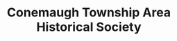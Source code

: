 ---
layout: repo
title: "Conemaugh Township Area Historical Society"
id: 13824
permalink: repos/13824/
---
